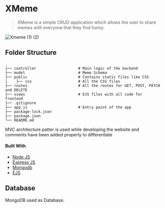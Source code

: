 # XMeme

> XMeme is a simple CRUD application which allows the user to share memes with everyone that they find funny.


![Xmeme (1) (2)](https://user-images.githubusercontent.com/42516515/107529832-4d157e80-6be1-11eb-9cf3-2f96e6db9477.gif)

## Folder Structure
    .
    ├── controller                   # Main logic of the backend
    ├── model                        # Meme Schema
    ├── public                       # Contains static files like CSS
    |    ├── css                     # All the CSS files 
    ├── routes                       # All the routes for GET, POST, PATCH and DELETE
    ├── views                        # EJS files with all code for frontend
    ├── .gitignore
    ├── app.js                       # Entry point of the app
    ├── package-lock.json
    ├── package.json
    └── README.md


MVC architecture patter is used while developing the website and comments have been added properly to differentiate 

#### Built With

- [Node JS](https://nodejs.org/en/)
- [Express JS](https://expressjs.com/)
- [Mongodb](https://www.mongodb.com/)
- [EJS](https://ejs.co/)

## Database

MongoDB used as Database.
